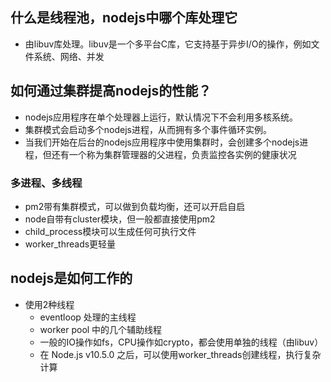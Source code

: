 ## 什么是线程池，nodejs中哪个库处理它
- 由libuv库处理。libuv是一个多平台C库，它支持基于异步I/O的操作，例如文件系统、网络、并发

## 如何通过集群提高nodejs的性能？
- nodejs应用程序在单个处理器上运行，默认情况下不会利用多核系统。
- 集群模式会启动多个nodejs进程，从而拥有多个事件循环实例。
- 当我们开始在后台的nodejs应用程序中使用集群时，会创建多个nodejs进程，但还有一个称为集群管理器的父进程，负责监控各实例的健康状况

### 多进程、多线程
- pm2带有集群模式，可以做到负载均衡，还可以开启自启
- node自带有cluster模块，但一般都直接使用pm2
- child_process模块可以生成任何可执行文件
- worker_threads更轻量

## nodejs是如何工作的
- 使用2种线程
    - eventloop 处理的主线程
    - worker pool 中的几个辅助线程
    - 一般的IO操作如fs，CPU操作如crypto，都会使用单独的线程（由libuv）
    - 在 Node.js v10.5.0 之后，可以使用worker_threads创建线程，执行复杂计算